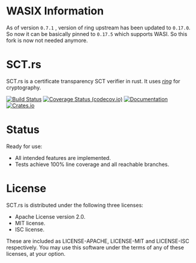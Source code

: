 # WASIX Information

As of version `0.7.1` , version of ring upstream has been updated to `0.17.0`. So now it can be basically pinned to `0.17.5` which supports WASI. So this fork is now not needed anymore.

# SCT.rs

SCT.rs is a certificate transparency SCT verifier in rust.
It uses [_ring_](https://github.com/briansmith/ring) for cryptography.

[![Build Status](https://github.com/ctz/sct.rs/workflows/sct.rs/badge.svg)](https://github.com/ctz/sct.rs/actions)
[![Coverage Status (codecov.io)](https://codecov.io/gh/ctz/sct.rs/branch/main/graph/badge.svg)](https://codecov.io/gh/ctz/sct.rs/)
[![Documentation](https://docs.rs/sct/badge.svg)](https://docs.rs/sct/)
[![Crates.io](https://img.shields.io/crates/v/sct.svg)](https://crates.io/crates/sct)

# Status

Ready for use:

- All intended features are implemented.
- Tests achieve 100% line coverage and all reachable branches.

# License

SCT.rs is distributed under the following three licenses:

- Apache License version 2.0.
- MIT license.
- ISC license.

These are included as LICENSE-APACHE, LICENSE-MIT and LICENSE-ISC
respectively. You may use this software under the terms of any
of these licenses, at your option.
